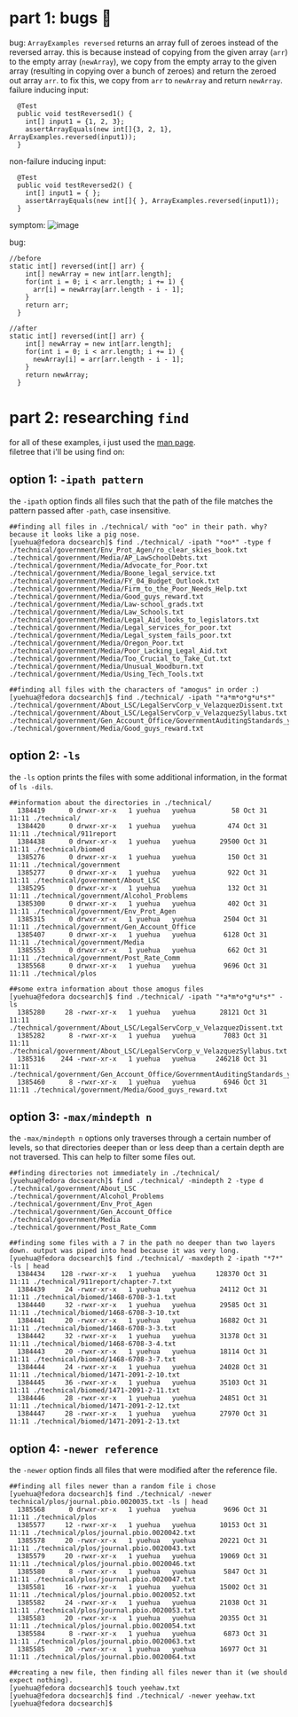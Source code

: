 # part 1: bugs 🐞
bug: `ArrayExamples reversed`  returns an array full of zeroes instead of the reversed array. this is because instead of copying from the given array (`arr`) to the empty array (`newArray`), we copy from the empty array to the given array (resulting in copying over a bunch of zeroes) and return the zeroed out array `arr`. to fix this, we copy from `arr` to `newArray` and return `newArray`.
failure inducing input:
```
  @Test
  public void testReversed1() {
    int[] input1 = {1, 2, 3};
    assertArrayEquals(new int[]{3, 2, 1}, ArrayExamples.reversed(input1));
  }
```
non-failure inducing input:
```
  @Test
  public void testReversed2() {
    int[] input1 = { };
    assertArrayEquals(new int[]{ }, ArrayExamples.reversed(input1));
  }
```
symptom:
![image](https://github.com/yue-hua-x/cse15l-lab-reports/assets/146787492/c7923d78-6530-45dc-a4a6-fa2826b5e42b)

bug:
```
//before
static int[] reversed(int[] arr) {
    int[] newArray = new int[arr.length];
    for(int i = 0; i < arr.length; i += 1) {
      arr[i] = newArray[arr.length - i - 1];
    }
    return arr;
  }
```

```
//after
static int[] reversed(int[] arr) {
    int[] newArray = new int[arr.length];
    for(int i = 0; i < arr.length; i += 1) {
      newArray[i] = arr[arr.length - i - 1];
    }
    return newArray;
  }
```
# part 2: researching `find`
for all of these examples, i just used the [man page](https://man7.org/linux/man-pages/man1/find.1.html).  
filetree that i'll be using find on:
## option 1: `-ipath pattern`
the `-ipath` option finds all files such that the path of the file matches the pattern passed after `-path`, case insensitive.
```
##finding all files in ./technical/ with "oo" in their path. why? because it looks like a pig nose.
[yuehua@fedora docsearch]$ find ./technical/ -ipath "*oo*" -type f
./technical/government/Env_Prot_Agen/ro_clear_skies_book.txt
./technical/government/Media/AP_LawSchoolDebts.txt
./technical/government/Media/Advocate_for_Poor.txt
./technical/government/Media/Boone_legal_service.txt
./technical/government/Media/FY_04_Budget_Outlook.txt
./technical/government/Media/Firm_to_the_Poor_Needs_Help.txt
./technical/government/Media/Good_guys_reward.txt
./technical/government/Media/Law-school_grads.txt
./technical/government/Media/Law_Schools.txt
./technical/government/Media/Legal_Aid_looks_to_legislators.txt
./technical/government/Media/Legal_services_for_poor.txt
./technical/government/Media/Legal_system_fails_poor.txt
./technical/government/Media/Oregon_Poor.txt
./technical/government/Media/Poor_Lacking_Legal_Aid.txt
./technical/government/Media/Too_Crucial_to_Take_Cut.txt
./technical/government/Media/Unusual_Woodburn.txt
./technical/government/Media/Using_Tech_Tools.txt
```
```
##finding all files with the characters of "amogus" in order :)
[yuehua@fedora docsearch]$ find ./technical/ -ipath "*a*m*o*g*u*s*"
./technical/government/About_LSC/LegalServCorp_v_VelazquezDissent.txt
./technical/government/About_LSC/LegalServCorp_v_VelazquezSyllabus.txt
./technical/government/Gen_Account_Office/GovernmentAuditingStandards_yb2002ed.txt
./technical/government/Media/Good_guys_reward.txt
```

## option 2: `-ls`
the `-ls` option prints the files with some additional information, in the format of `ls -dils`.
```
##information about the directories in ./technical/
  1384419      0 drwxr-xr-x   1 yuehua   yuehua         58 Oct 31 11:11 ./technical/
  1384420      0 drwxr-xr-x   1 yuehua   yuehua        474 Oct 31 11:11 ./technical/911report
  1384438      0 drwxr-xr-x   1 yuehua   yuehua      29500 Oct 31 11:11 ./technical/biomed
  1385276      0 drwxr-xr-x   1 yuehua   yuehua        150 Oct 31 11:11 ./technical/government
  1385277      0 drwxr-xr-x   1 yuehua   yuehua        922 Oct 31 11:11 ./technical/government/About_LSC
  1385295      0 drwxr-xr-x   1 yuehua   yuehua        132 Oct 31 11:11 ./technical/government/Alcohol_Problems
  1385300      0 drwxr-xr-x   1 yuehua   yuehua        402 Oct 31 11:11 ./technical/government/Env_Prot_Agen
  1385315      0 drwxr-xr-x   1 yuehua   yuehua       2504 Oct 31 11:11 ./technical/government/Gen_Account_Office
  1385407      0 drwxr-xr-x   1 yuehua   yuehua       6128 Oct 31 11:11 ./technical/government/Media
  1385553      0 drwxr-xr-x   1 yuehua   yuehua        662 Oct 31 11:11 ./technical/government/Post_Rate_Comm
  1385568      0 drwxr-xr-x   1 yuehua   yuehua       9696 Oct 31 11:11 ./technical/plos
```
```
##some extra information about those amogus files
[yuehua@fedora docsearch]$ find ./technical/ -ipath "*a*m*o*g*u*s*" -ls
  1385280     28 -rwxr-xr-x   1 yuehua   yuehua      28121 Oct 31 11:11 ./technical/government/About_LSC/LegalServCorp_v_VelazquezDissent.txt
  1385282      8 -rwxr-xr-x   1 yuehua   yuehua       7083 Oct 31 11:11 ./technical/government/About_LSC/LegalServCorp_v_VelazquezSyllabus.txt
  1385316    244 -rwxr-xr-x   1 yuehua   yuehua     246218 Oct 31 11:11 ./technical/government/Gen_Account_Office/GovernmentAuditingStandards_yb2002ed.txt
  1385460      8 -rwxr-xr-x   1 yuehua   yuehua       6946 Oct 31 11:11 ./technical/government/Media/Good_guys_reward.txt
```

## option 3: `-max/mindepth n`
the `-max/mindepth n` options only traverses through a certain number of levels, so that directories deeper than or less deep than a certain depth are not traversed. This can help to filter some files out.
```
##finding directories not immediately in ./technical/
[yuehua@fedora docsearch]$ find ./technical/ -mindepth 2 -type d
./technical/government/About_LSC
./technical/government/Alcohol_Problems
./technical/government/Env_Prot_Agen
./technical/government/Gen_Account_Office
./technical/government/Media
./technical/government/Post_Rate_Comm
```
```
##finding some files with a 7 in the path no deeper than two layers down. output was piped into head because it was very long.
[yuehua@fedora docsearch]$ find ./technical/ -maxdepth 2 -ipath "*7*" -ls | head
  1384434    128 -rwxr-xr-x   1 yuehua   yuehua     128370 Oct 31 11:11 ./technical/911report/chapter-7.txt
  1384439     24 -rwxr-xr-x   1 yuehua   yuehua      24112 Oct 31 11:11 ./technical/biomed/1468-6708-3-1.txt
  1384440     32 -rwxr-xr-x   1 yuehua   yuehua      29585 Oct 31 11:11 ./technical/biomed/1468-6708-3-10.txt
  1384441     20 -rwxr-xr-x   1 yuehua   yuehua      16882 Oct 31 11:11 ./technical/biomed/1468-6708-3-3.txt
  1384442     32 -rwxr-xr-x   1 yuehua   yuehua      31378 Oct 31 11:11 ./technical/biomed/1468-6708-3-4.txt
  1384443     20 -rwxr-xr-x   1 yuehua   yuehua      18114 Oct 31 11:11 ./technical/biomed/1468-6708-3-7.txt
  1384444     24 -rwxr-xr-x   1 yuehua   yuehua      24028 Oct 31 11:11 ./technical/biomed/1471-2091-2-10.txt
  1384445     36 -rwxr-xr-x   1 yuehua   yuehua      35103 Oct 31 11:11 ./technical/biomed/1471-2091-2-11.txt
  1384446     28 -rwxr-xr-x   1 yuehua   yuehua      24851 Oct 31 11:11 ./technical/biomed/1471-2091-2-12.txt
  1384447     28 -rwxr-xr-x   1 yuehua   yuehua      27970 Oct 31 11:11 ./technical/biomed/1471-2091-2-13.txt
```

## option 4: `-newer reference`
the `-newer` option finds all files that were modified after the reference file.
```
##finding all files newer than a random file i chose
[yuehua@fedora docsearch]$ find ./technical/ -newer technical/plos/journal.pbio.0020035.txt -ls | head
  1385568      0 drwxr-xr-x   1 yuehua   yuehua       9696 Oct 31 11:11 ./technical/plos
  1385577     12 -rwxr-xr-x   1 yuehua   yuehua      10153 Oct 31 11:11 ./technical/plos/journal.pbio.0020042.txt
  1385578     20 -rwxr-xr-x   1 yuehua   yuehua      20221 Oct 31 11:11 ./technical/plos/journal.pbio.0020043.txt
  1385579     20 -rwxr-xr-x   1 yuehua   yuehua      19069 Oct 31 11:11 ./technical/plos/journal.pbio.0020046.txt
  1385580      8 -rwxr-xr-x   1 yuehua   yuehua       5847 Oct 31 11:11 ./technical/plos/journal.pbio.0020047.txt
  1385581     16 -rwxr-xr-x   1 yuehua   yuehua      15002 Oct 31 11:11 ./technical/plos/journal.pbio.0020052.txt
  1385582     24 -rwxr-xr-x   1 yuehua   yuehua      21038 Oct 31 11:11 ./technical/plos/journal.pbio.0020053.txt
  1385583     20 -rwxr-xr-x   1 yuehua   yuehua      20355 Oct 31 11:11 ./technical/plos/journal.pbio.0020054.txt
  1385584      8 -rwxr-xr-x   1 yuehua   yuehua       6873 Oct 31 11:11 ./technical/plos/journal.pbio.0020063.txt
  1385585     20 -rwxr-xr-x   1 yuehua   yuehua      16977 Oct 31 11:11 ./technical/plos/journal.pbio.0020064.txt
```
```
##creating a new file, then finding all files newer than it (we should expect nothing).
[yuehua@fedora docsearch]$ touch yeehaw.txt
[yuehua@fedora docsearch]$ find ./technical/ -newer yeehaw.txt 
[yuehua@fedora docsearch]$ 
```
